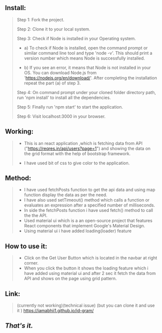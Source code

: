 ## Install:

> Step 1: Fork the project.
>
>Step 2: Clone it to your local system.
>
>Step 3: Check if Node is installed in your Operating system.
>
>- a) To check if Node is installed, open the command prompt or similar command line tool and type 'node -v'. This should print a version number which means Node is successfully installed.
>
>- b) If you see an error, it means that Node is not installed in your OS. You can download Node.js from 'https://nodejs.org/en/download/'. After completing the installation repeat the part (a) of step 3.
>
> Step 4: On command prompt under your cloned folder directory path, run 'npm install' to install all the dependencies.
>
>Step 5: Finally run 'npm start' to start the application.
>
>Step 6: Visit localhost:3000 in your browser.


## Working:
>- This is an react application ,which is fetching data from API ("https://reqres.in/api/users?page=1") and showing the data on the grid format with the help of bootstrap framework.
>
>- I have used  bit of css to give color to the application.

## Method:
>- I have used fetchPosts function to get the api data and using map function display the data as per the need.
>-  I have also used setTimeout() method  which calls a function or evaluates an expression after a specified number of milliseconds.  
>-  In side the fetchPosts function i have used fetch() method to call the the API.
>-  Used material ui which is a  an open-source project that features React components that implement Google's Material Design.
>-  Using material ui i have added loading(loader) feature 


## How to use it:

>- Click on the Get User Button which is located in the navbar at right corner.
>- When you click the button it shows the loading feature which i have added using material ui and after 2 sec it fetch the data from API and shows on the page using grid pattern. 

## Link:
> (currently not working)(technical issue)
> (but you can clone it and use it )
> https://iamabhii1.github.io/id-gram/

## **_That's it._**
